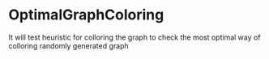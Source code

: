 # OptimalGraphColoring
It will test heuristic for colloring the graph to check the most optimal way of colloring randomly generated graph
